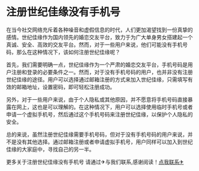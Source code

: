 # 注册世纪佳缘没有手机号

在当今社交网络充斥着各种噪音和虚假信息的时代，人们更加渴望找到一份真挚的感情。世纪佳缘作为国内领先的婚恋交友平台，致力于为广大单身男女搭建起一个真诚、安全、高效的交友平台。然而，对于一些用户来说，他们可能没有手机号码，那么在这种情况下，该如何注册世纪佳缘呢？

首先，我们需要明确一点，世纪佳缘作为一个严肃的婚恋交友平台，手机号码是用户注册和登录的必要条件之一。然而，对于没有手机号码的用户，也并非没有注册世纪佳缘的途径。用户可以选择通过邮箱注册的方式来加入世纪佳缘，只需填写有效的邮箱地址，设置密码，即可轻松注册成功。

另外，对于一些用户来说，由于个人隐私或其他原因，并不愿意将手机号码直接暴露在网上，这也是可以理解的。在这种情况下，用户可以选择使用临时手机号或者申请一个虚拟手机号，然后通过这个手机号码来注册世纪佳缘，以保护个人隐私的安全。

总的来说，虽然注册世纪佳缘需要手机号码，但对于没有手机号码的用户来说，并不是没有其他选择。通过邮箱注册或者申请虚拟手机号，用户同样可以加入到世纪佳缘的大家庭中，寻找自己的另一半。

更多关于注册世纪佳缘没有手机号 请通过✈与我们联系,感谢阅读！[点我联系✈](https://file.G208.com)